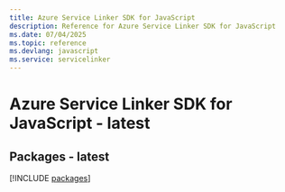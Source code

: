 ```yaml
---
title: Azure Service Linker SDK for JavaScript
description: Reference for Azure Service Linker SDK for JavaScript
ms.date: 07/04/2025
ms.topic: reference
ms.devlang: javascript
ms.service: servicelinker
---
```

# Azure Service Linker SDK for JavaScript - latest
## Packages - latest
[!INCLUDE [packages](service-linker-index.md)]